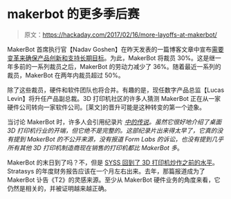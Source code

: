 # makerbot 的更多季后赛

> 原文：<https://hackaday.com/2017/02/16/more-layoffs-at-makerbot/>

MakerBot 首席执行官【Nadav Goshen】在昨天发表的一篇博客文章中宣布[需要变革来确保产品创新和支持长期目标](https://www.makerbot.com/media-center/2017/02/15/makerbot-long-term-goals)。为此，MakerBot 将裁员 30%。这是继一年多前的一系列裁员之后，MakerBot 的劳动力减少了 36%。随着最近一系列的裁员，MakerBot 在两年内裁员超过 50%。

除了这些裁员，硬件和软件团队也将合并。有趣的是，现任数字产品总监【Lucas Levin】将升任产品副总裁。3D 打印机社区的许多人猜测 MakerBot 正在从一家硬件公司转向一家软件公司。[莱文]的晋升可能是这种转变的第一个迹象。

当讨论 MakerBot 时，许多人会引用纪录片 *[中的传说](http://www.imdb.com/title/tt3557464/)。*虽然它很好地介绍了桌面 3D 打印机行业的开端，但它绝不是完整的。这部纪录片出来得太早了，它真的没有提到 MakerBot 的不公开来源，没有报道 Form Labs 的诉讼，也没有提到*几乎所有其他 3D 打印机制造商现在销售的打印机都比 MakerBot 多*。

MakerBot 的末日到了吗？不，但是 [SYSS 回到了 3D 打印机炒作之前的水平](https://www.google.com/finance?q=NASDAQ:SSYS)。Stratasys 的年度财务报告应该在一个月左右出来。去年，那篇报道成为了 MakerBot 讣告《T2》的灵感来源。至少从 MakerBot 硬件业务的角度来看，它仍然是相关的，并被证明越来越正确。
